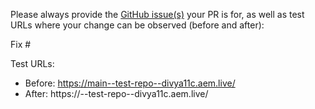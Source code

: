 Please always provide the [GitHub issue(s)](../issues) your PR is for, as well as test URLs where your change can be observed (before and after):

Fix #<gh-issue-id>

Test URLs:
- Before: https://main--test-repo--divya11c.aem.live/
- After: https://<branch>--test-repo--divya11c.aem.live/
